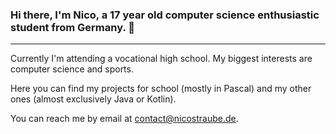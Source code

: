 ### Hi there, I'm Nico, a 17 year old computer science enthusiastic student from Germany. 👋

<hr>

Currently I'm attending a vocational high school. My biggest interests are computer science and sports.

Here you can find my projects for school (mostly in Pascal) and my other ones (almost exclusively Java or Kotlin).

You can reach me by email at contact@nicostraube.de.

<!--
**NicoStraube/NicoStraube** is a ✨ _special_ ✨ repository because its `README.md` (this file) appears on your GitHub profile.

Here are some ideas to get you started:

- 🔭 I’m currently working on ...
- 🌱 I’m currently learning ...
- 👯 I’m looking to collaborate on ...
- 🤔 I’m looking for help with ...
- 💬 Ask me about ...
- 📫 How to reach me: ...
- 😄 Pronouns: ...
- ⚡ Fun fact: ...
-->
